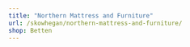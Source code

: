 ```yaml
---
title: "Northern Mattress and Furniture"
url: /skowhegan/northern-mattress-and-furniture/
shop: Betten
---
```

